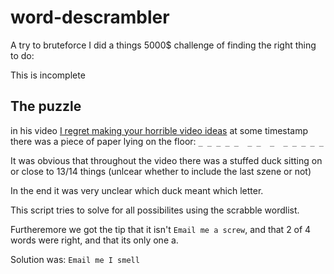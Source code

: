 # word-descrambler
A try to bruteforce I did a things 5000$ challenge of finding the right thing to do:

This is incomplete

## The puzzle
in his video [I regret making your horrible video ideas](https://www.youtube.com/watch?v=Jf4GBKmU8Ww) at some timestamp there was a piece of paper lying on the floor: ``_ _ _ _ _  _ _  _  _ _ _ _ _``

It was obvious that throughout the video there was a stuffed duck sitting on or close to 13/14 things (unlcear whether to include the last szene or not)

In the end it was very unclear which duck meant which letter.

This script tries to solve for all possibilites using the scrabble wordlist.

Furtheremore we got the tip that it isn't ``Email me a screw``, and that 2 of 4 words were right, and that its only one a.

Solution was:
``Email me I smell``
